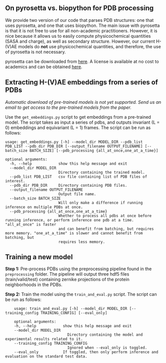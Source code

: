 
## On pyrosetta vs. biopython for PDB processing

We provide two version of our code that parses PDB structures: one that uses pyrosetta, and one that uses biopython. The main issue with pyrosetta is that it is not free to use for all non-academic practitioners. However, it is nice because it allows us to easily compute physicochemical quantities (SASA and charge), as well as secondary structure. However, our current H-(V)AE models do **not** use physicochemical quantities, and therefore, the use of pyrosetta is not necessary.

pyrosetta can be downloaded from [here](https://www.pyrosetta.org/downloads#h.6vttn15ac69d). A license is available at no cost to academics and can be obtained [here](https://www.pyrosetta.org/home/licensing-pyrosetta).


## Extracting H-(V)AE embeddings from a series of PDBs

*Automatic download of pre-trained models is not yet supported. Send us an email to get access to the pre-trained models from the paper.*

Use the `get_embeddings.py` script to get embeddings from a pre-trained model.
The script takes as input a series of pdbs, and outputs invariant (L = 0) embeddings and equivariant (L = 1) frames.
The script can be run as follows:

```
usage: get_embeddings.py [-h] --model_dir MODEL_DIR --pdb_list PDB_LIST --pdb_dir PDB_DIR [--output_filename OUTPUT_FILENAME] [--batch_size BATCH_SIZE] [--pdb_processing {all_at_once,one_at_a_time}]

optional arguments:
  -h, --help            show this help message and exit
  --model_dir MODEL_DIR
                        Directory containing the trained model.
  --pdb_list PDB_LIST   csv file containing list of PDB files of interest.
  --pdb_dir PDB_DIR     Directory containing PDB files.
  --output_filename OUTPUT_FILENAME
                        Output file name.
  --batch_size BATCH_SIZE
                        Will only make a difference if running inference on multiple PDBs at once.
  --pdb_processing {all_at_once,one_at_a_time}
                        Whether to process all pdbs at once before running inference, or perform inference one pdb at a time. "all_at_once" is faster
                        and can benefit from batching, but requires more memory. "one_at_a_time" is slower and cannot benefit from batching, but
                        requires less memory.
```

## Training a new model

**Step 1:** Pre-process PDBs using the preprocessing pipeline found in the `preprocessing` folder.
The pipeline will output three hdf5 files (train/valid/test) containing zernike projections of
the protein neighborhoods in the PDBs.

**Step 2:** Train the model using the `train_and_eval.py` script. The script can be run as follows:

```
    usage: train_and_eval.py [-h] --model_dir MODEL_DIR [--training_config TRAINING_CONFIG] [--eval_only]

    optional arguments:
    -h, --help            show this help message and exit
    --model_dir MODEL_DIR
                            Directory containing the model and experimental results related to it.
    --training_config TRAINING_CONFIG
                            Ignored when --eval_only is toggled.
    --eval_only           If toggled, then only perform inference and evaluation on the standard test data.
```

